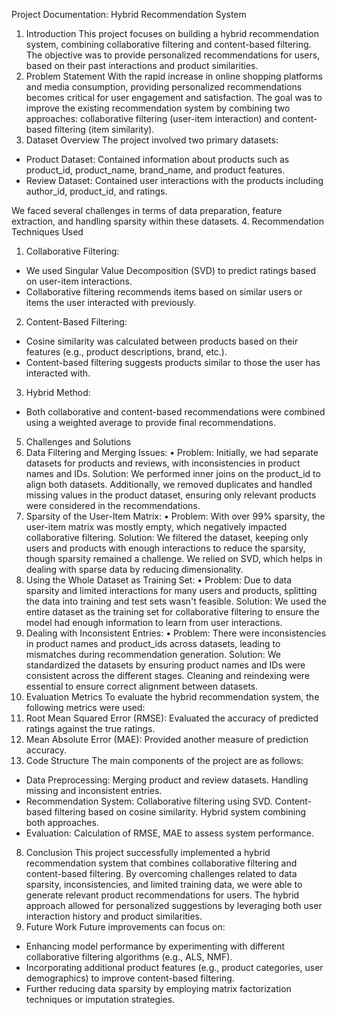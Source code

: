 Project Documentation: Hybrid Recommendation System
1. Introduction
This project focuses on building a hybrid recommendation system, combining collaborative filtering and content-based filtering. The objective was to provide personalized recommendations for users, based on their past interactions and product similarities.
2. Problem Statement
With the rapid increase in online shopping platforms and media consumption, providing personalized recommendations becomes critical for user engagement and satisfaction. The goal was to improve the existing recommendation system by combining two approaches: collaborative filtering (user-item interaction) and content-based filtering (item similarity).
3. Dataset Overview
The project involved two primary datasets:

- Product Dataset: Contained information about products such as product_id, product_name, brand_name, and product features.
- Review Dataset: Contained user interactions with the products including author_id, product_id, and ratings.

We faced several challenges in terms of data preparation, feature extraction, and handling sparsity within these datasets.
4. Recommendation Techniques Used
1. Collaborative Filtering:
- We used Singular Value Decomposition (SVD) to predict ratings based on user-item interactions.
- Collaborative filtering recommends items based on similar users or items the user interacted with previously.

2. Content-Based Filtering:
- Cosine similarity was calculated between products based on their features (e.g., product descriptions, brand, etc.).
- Content-based filtering suggests products similar to those the user has interacted with.

3. Hybrid Method:
- Both collaborative and content-based recommendations were combined using a weighted average to provide final recommendations.
5. Challenges and Solutions
1. Data Filtering and Merging Issues:
•	Problem: Initially, we had separate datasets for products and reviews, with inconsistencies in product names and IDs.
Solution: We performed inner joins on the product_id to align both datasets. Additionally, we removed duplicates and handled missing values in the product dataset, ensuring only relevant products were considered in the recommendations.
2. Sparsity of the User-Item Matrix:
•	Problem: With over 99% sparsity, the user-item matrix was mostly empty, which negatively impacted collaborative filtering.
Solution: We filtered the dataset, keeping only users and products with enough interactions to reduce the sparsity, though sparsity remained a challenge. We relied on SVD, which helps in dealing with sparse data by reducing dimensionality.
3. Using the Whole Dataset as Training Set:
•	Problem: Due to data sparsity and limited interactions for many users and products, splitting the data into training and test sets wasn't feasible.
Solution: We used the entire dataset as the training set for collaborative filtering to ensure the model had enough information to learn from user interactions.
4. Dealing with Inconsistent Entries:
•	Problem: There were inconsistencies in product names and product_ids across datasets, leading to mismatches during recommendation generation.
Solution: We standardized the datasets by ensuring product names and IDs were consistent across the different stages. Cleaning and reindexing were essential to ensure correct alignment between datasets.
6. Evaluation Metrics
To evaluate the hybrid recommendation system, the following metrics were used:
1. Root Mean Squared Error (RMSE): Evaluated the accuracy of predicted ratings against the true ratings.
2. Mean Absolute Error (MAE): Provided another measure of prediction accuracy.
7. Code Structure
The main components of the project are as follows:

- Data Preprocessing: Merging product and review datasets. Handling missing and inconsistent entries.
- Recommendation System: Collaborative filtering using SVD. Content-based filtering based on cosine similarity. Hybrid system combining both approaches.
- Evaluation: Calculation of RMSE, MAE to assess system performance.
8. Conclusion
This project successfully implemented a hybrid recommendation system that combines collaborative filtering and content-based filtering. By overcoming challenges related to data sparsity, inconsistencies, and limited training data, we were able to generate relevant product recommendations for users. The hybrid approach allowed for personalized suggestions by leveraging both user interaction history and product similarities.
9. Future Work
Future improvements can focus on:
- Enhancing model performance by experimenting with different collaborative filtering algorithms (e.g., ALS, NMF).
- Incorporating additional product features (e.g., product categories, user demographics) to improve content-based filtering.
- Further reducing data sparsity by employing matrix factorization techniques or imputation strategies.
